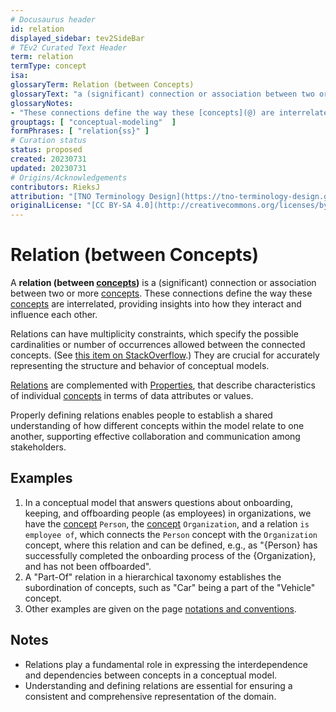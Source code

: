 ```yaml
---
# Docusaurus header
id: relation
displayed_sidebar: tev2SideBar
# TEv2 Curated Text Header
term: relation
termType: concept
isa:
glossaryTerm: Relation (between Concepts)
glossaryText: "a (significant) connection or association between two or more [concepts](@)."
glossaryNotes:
- "These connections define the way these [concepts](@) are interrelated, providing insights into how they interact and influence each other."
grouptags: [ "conceptual-modeling"  ]
formPhrases: [ "relation{ss}" ]
# Curation status
status: proposed
created: 20230731
updated: 20230731
# Origins/Acknowledgements
contributors: RieksJ
attribution: "[TNO Terminology Design](https://tno-terminology-design.github.io/tev2-specifications/docs)"
originalLicense: "[CC BY-SA 4.0](http://creativecommons.org/licenses/by-sa/4.0/?ref=chooser-v1)"
---
```


# Relation (between Concepts)

A **relation (between [concepts](@))** is a (significant) connection or association between two or more [concepts](@). These connections define the way these [concepts](@) are interrelated, providing insights into how they interact and influence each other.

Relations can have multiplicity constraints, which specify the possible cardinalities or number of occurrences allowed between the connected concepts. (See [this item on StackOverflow](https://stackoverflow.com/questions/17877582/multiplicity-vs-cardinality#:~:text=Simply%20put%3A%20a%20multiplicity%20is,They%20are%20not%20synonymous.).) They are crucial for accurately representing the structure and behavior of conceptual models.

[Relations](@) are complemented with [Properties](@), that describe characteristics of individual [concepts](@) in terms of data attributes or values.

Properly defining relations enables people to establish a shared understanding of how different concepts within the model relate to one another, supporting effective collaboration and communication among stakeholders.

## Examples

1. In a conceptual model that answers questions about onboarding, keeping, and offboarding people (as employees) in organizations, we have the [concept](@) `Person`, the [concept](@) `Organization`, and a relation `is employee of`, which connects the `Person` concept with the `Organization` concept, where this relation and can be defined, e.g., as "{Person} has successfully completed the onboarding process of the {Organization}, and has not been offboarded".
2. A "Part-Of" relation in a hierarchical taxonomy establishes the subordination of concepts, such as "Car" being a part of the "Vehicle" concept.
3. Other examples are given on the page [notations and conventions](/docs/miscellaneous/notations-and-conventions#pattern-diagram-notations).

## Notes

- Relations play a fundamental role in expressing the interdependence and dependencies between concepts in a conceptual model.
- Understanding and defining relations are essential for ensuring a consistent and comprehensive representation of the domain.
